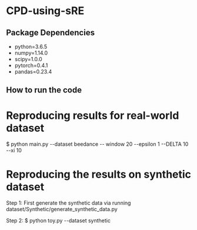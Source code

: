 # CPD-using-sRE
## Package Dependencies 
- python=3.6.5
- numpy=1.14.0
- scipy=1.0.0
- pytorch=0.4.1
- pandas=0.23.4
## How to run the code
# Reproducing results for real-world dataset
$ python main.py --dataset beedance -- window 20  --epsilon 1 --DELTA 10 --xi 10
# Reproducing the results on synthetic dataset
Step 1: First generate the synthetic data via running dataset/Synthetic/generate_synthetic_data.py 

Step 2: $ python toy.py --dataset synthetic
